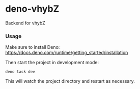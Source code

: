 # deno-vhybZ

Backend for vhybZ

### Usage

Make sure to install Deno:
https://docs.deno.com/runtime/getting_started/installation

Then start the project in development mode:

```
deno task dev
```

This will watch the project directory and restart as necessary.
